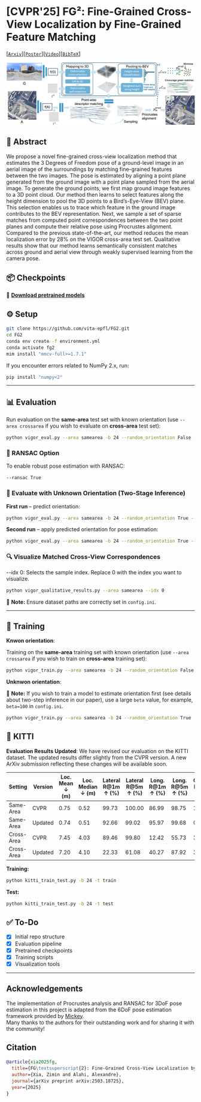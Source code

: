 # [CVPR'25] FG²: Fine-Grained Cross-View Localization by Fine-Grained Feature Matching
[[`Arxiv`](https://arxiv.org/abs/2503.18725)][[`Poster`](https://drive.google.com/file/d/1lEj-oQXmnDtGhsJGH4HzwONJudt3YLP2/view?usp=sharing)][[`Video`](https://www.youtube.com/watch?v=GStVKsoLDl4)][[`BibTeX`](#citation)]

![](figures/method.png)




## 📝 Abstract
We propose a novel fine-grained cross-view localization method that estimates the 3 Degrees of Freedom pose of a ground-level image in an aerial image of the surroundings by matching fine-grained features between the two images. The pose is estimated by aligning a point plane generated from the ground image with a point plane sampled from the aerial image. To generate the ground points, we first map ground image features to a 3D point cloud. Our method then learns to select features along the height dimension to pool the 3D points to a Bird’s-Eye-View (BEV) plane. This selection enables us to trace which feature in the ground image contributes to the BEV representation. Next, we sample a set of sparse matches from computed point correspondences between the two point planes and compute their relative pose using Procrustes alignment. Compared to the previous state-of-the-art, our method reduces the mean localization error by 28% on the VIGOR cross-area test set. Qualitative results show that our method learns semantically consistent matches across ground and aerial view through weakly supervised learning from the camera pose.

## 📦 Checkpoints
📁 [**Download pretrained models**](https://drive.google.com/drive/folders/1WUViQcX9m0PE9FePbWklisBS88sHOyMK?usp=sharing)

## ⚙️ Setup

```bash
git clone https://github.com/vita-epfl/FG2.git
cd FG2
conda env create -f environment.yml
conda activate fg2
mim install "mmcv-full>=1.7.1"
```

If you encounter errors related to NumPy 2.x, run:

```bash
pip install "numpy<2"
```

---


## 📊 Evaluation

Run evaluation on the **same-area** test set with known orientation (use `--area crossarea` if you wish to evaluate on **cross-area** test set):

```bash
python vigor_eval.py --area samearea -b 24 --random_orientation False --ransac False
```

### 🧭 RANSAC Option

To enable robust pose estimation with RANSAC:

```bash
--ransac True
```

### 🔄 Evaluate with Unknown Orientation (Two-Stage Inference)

**First run** – predict orientation:

```bash
python vigor_eval.py --area samearea -b 24 --random_orientation True --first_run True
```

**Second run** – apply predicted orientation for pose estimation:

```bash
python vigor_eval.py --area samearea -b 24 --random_orientation True --first_run False
```

### 🔍 Visualize Matched Cross-View Correspondences
--idx 0: Selects the sample index. Replace 0 with the index you want to visualize.
```bash
python vigor_qualitative_results.py --area samearea --idx 0
```

📌 **Note:** Ensure dataset paths are correctly set in `config.ini`.

---

## 🚀 Training

**Knwon orientation**:

Training on the **same-area** training set with known orientation (use `--area crossarea` if you wish to train on **cross-area** training set):

```bash
python vigor_train.py --area samearea -b 24 --random_orientation False 
```

**Unknwon orientation**:

📌 **Note:** If you wish to train a model to estimate orientation first (see details about two-step inference in our paper), use a large `beta` value, for example, `beta=100` in `config.ini`.

```bash
python vigor_train.py --area samearea -b 24 --random_orientation True 
```

## 🚗 KITTI  
**Evaluation Results Updated**: We have revised our evaluation on the KITTI dataset. The updated results differ slightly from the CVPR version. A new ArXiv submission reflecting these changes will be available soon.

| Setting       | Version     | Loc. Mean ↓ (m) | Loc. Median ↓ (m) | Lateral R@1m ↑ (%) | Lateral R@5m ↑ (%) | Long. R@1m ↑ (%) | Long. R@5m ↑ (%) | Orien. Mean ↓ (°) | Orien. Median ↓ (°) | Orien. R@1° ↑ (%) | Orien. R@5° ↑ (%) |
|---------------|-------------|------------------|--------------------|---------------------|---------------------|-------------------|-------------------|---------------------|-----------------------|---------------------|---------------------|
| Same-Area     | CVPR        | 0.75             | 0.52               | 99.73               | 100.00              | 86.99             | 98.75             | 1.28                | 0.74                  | 61.17               | 95.65               |
| Same-Area     | Updated     | 0.74             | 0.51               | 92.66               | 99.02               | 95.97             | 99.68             | 0.93                | 0.67                  | 67.43               | 98.86               |
| Cross-Area    | CVPR        | 7.45             | 4.03               | 89.46               | 99.80               | 12.42             | 55.73             | 3.33                | 1.88                  | 30.34               | 81.17               |
| Cross-Area    | Updated     | 7.20             | 4.10               | 22.33               | 61.08               | 40.27             | 87.92             | 3.61                | 2.37                  | 22.89               | 77.84               |

**Training:**
```bash
python kitti_train_test.py -b 24 -t train
```
**Test:**
```bash
python kitti_train_test.py -b 24 -t test
```


## ✅ To-Do

- [x] Initial repo structure
- [x] Evaluation pipeline
- [x] Pretrained checkpoints
- [x] Training scripts
- [x] Visualization tools

---

## Acknowledgements

The implementation of Procrustes analysis and RANSAC for 3DoF pose estimation in this project is adapted from the 6DoF pose estimation framework provided by [Mickey](https://nianticlabs.github.io/mickey/).  
Many thanks to the authors for their outstanding work and for sharing it with the community!

## Citation
```bibtex
@article{xia2025fg,
  title={FG\textsuperscript{2}: Fine-Grained Cross-View Localization by Fine-Grained Feature Matching},
  author={Xia, Zimin and Alahi, Alexandre},
  journal={arXiv preprint arXiv:2503.18725},
  year={2025}
}
```
